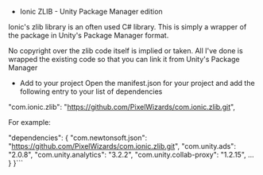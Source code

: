 - Ionic ZLIB - Unity Package Manager edition

Ionic's zlib library is an often used C# library. This is simply a wrapper of the package in Unity's Package Manager format.

No copyright over the zlib code itself is implied or taken. All I've done is wrapped the existing code so that you can link it from Unity's Package Manager

- Add to your project
Open the manifest.json for your project and add the following entry to your list of dependencies

"com.ionic.zlib": "https://github.com/PixelWizards/com.ionic.zlib.git",

For example:

  "dependencies": {
    "com.newtonsoft.json": "https://github.com/PixelWizards/com.ionic.zlib.git",
    "com.unity.ads": "2.0.8",
    "com.unity.analytics": "3.2.2",
    "com.unity.collab-proxy": "1.2.15",
    ...
    }
 }```
